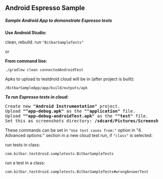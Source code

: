 ## Android Espresso Sample
##### Sample Android App to demonstrate Espresso tests

**Use Android Studio:**

clean, rebuild.
run `"BitbarSampleTests"`

or

**From command line:**

```./gradlew clean connectedAndroidTest```


Apks to upload to testdroid cloud will be in (after project is built):

`/BitbarSampleApp/app/build/outputs/apk`

***To run Espresso tests in cloud:***

<pre>
Create new <b>"Android Instrumentation"</b> project.
Upload <b>""app-debug.apk"</b> as the <b>""application"</b> file.
Upload <b>""app-debug-androidTest.apk"</b> as the <b>""test"</b> file.
Set this as screenshots directory: <b>/sdcard/Pictures/Screenshots</b> 
</pre>


These commands can be set in `"Use test cases from:"` option in "4. Advanced options:" section in a new cloud test run, if `"class"` is selected:

run tests in class:
```
com.bitbar.testdroid.sampletests.BitbarSampleTests
```

run a test in a class:
```
com.bitbar.testdroid.sampletests.BitbarSampleTests#wrongAnswerTest
```
